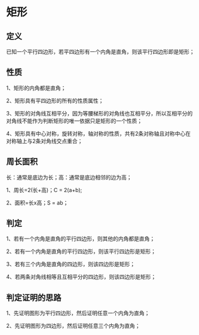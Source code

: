 # 矩形

## 定义
已知一个平行四边形，若平四边形有一个内角是直角，则该平行四边形即是矩形；

## 性质
1、矩形的内角都是直角；

2、矩形具有平四边形的所有的性质属性；

3、矩形的对角线互相平分，因为等腰梯形的对角线也互相平分，所以互相平分的对角线不能作为判断矩形的唯一依据只是矩形的一个性质；

4、矩形具有中心对称，旋转对称，轴对称的性质，共有2条对称轴且对称中心在对称轴上与2条对角线交点重合；

## 周长面积
长：通常是底边为长；高：通常是底边相邻的边为高；

1、周长=2(长+高)；C = 2(a+b);

2、面积=长x高；S = ab；

## 判定
1、若有一个内角是直角的平行四边形，则其他的内角都是直角；

2、若有一个内角是直角的平行四边形，则该平行四边形是矩形；

3、若有三个内角是直角的四边形，则该四边形是矩形；

4、若两条对角线相等且互相平分的四边形，则该四边形是矩形；

## 判定证明的思路
1、先证明图形为平行四边形，然后证明任意一个内角为直角；

2、先证明图形为四边形，然后证明任意三个内角为直角；
